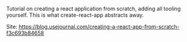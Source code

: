 Tutorial on creating a react application from scratch, adding all tooling yourself. This is what create-react-app abstracts away.

Site: https://blog.usejournal.com/creating-a-react-app-from-scratch-f3c693b84658
